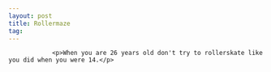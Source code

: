 ```yaml
---
layout: post
title: Rollermaze
tag: 
---
```



                <p>When you are 26 years old don't try to rollerskate like you did when you were 14.</p>
            
